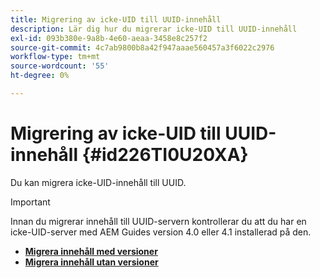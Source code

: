 ```yaml
---
title: Migrering av icke-UID till UUID-innehåll
description: Lär dig hur du migrerar icke-UID till UUID-innehåll
exl-id: 093b380e-9a8b-4e60-aeaa-3458e8c257f2
source-git-commit: 4c7ab9800b8a42f947aaae560457a3f6022c2976
workflow-type: tm+mt
source-wordcount: '55'
ht-degree: 0%

---
```


# Migrering av icke-UID till UUID-innehåll {#id226TI0U20XA}


Du kan migrera icke-UID-innehåll till UUID.

>[!IMPORTANT]
>
> Innan du migrerar innehåll till UUID-servern kontrollerar du att du har en icke-UID-server med AEM Guides version 4.0 eller 4.1 installerad på den.



* [**Migrera innehåll med versioner**](./migrate-non-uuid-uuid-with-versions.md)
* [**Migrera innehåll utan versioner**](./migrate-non-uuid-uuid-without-versions.md)



